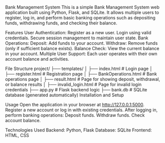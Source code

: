 Bank Management System
This is a simple Bank Management System web application built using Python, Flask, and SQLite. It allows multiple users to register, log in, and perform basic banking operations such as depositing funds, withdrawing funds, and checking their balance.

Features
User Authentication:
 Register as a new user.
 Login using valid credentials.
 Secure session management to maintain user state.
Bank Operations:
 Deposit: Add funds to your account.
 Withdraw: Remove funds (only if sufficient balance exists).
 Balance Check: View the current balance in your account.
Multiple User Support:
 Each user operates with their own account balance and activities.
 
File Structure
project/
├── templates/
│   ├── index.html          # Login page
│   ├── register.html       # Registration page
│   ├── BankOperations.html # Bank operations page
│   ├── result.html         # Page for showing deposit, withdrawal, or balance results
│   ├── invalid_login.html  # Page for invalid login credentials
├── app.py                  # Flask backend logic
├── bank.db                 # SQLite database (generated automatically)
Installation and Setup


Usage
Open the application in your browser at http://127.0.0.1:5000.
Register a new account or log in with existing credentials.
After logging in, perform banking operations:
Deposit funds.
Withdraw funds.
Check account balance.

Technologies Used
Backend: Python, Flask
Database: SQLite
Frontend: HTML, CSS

